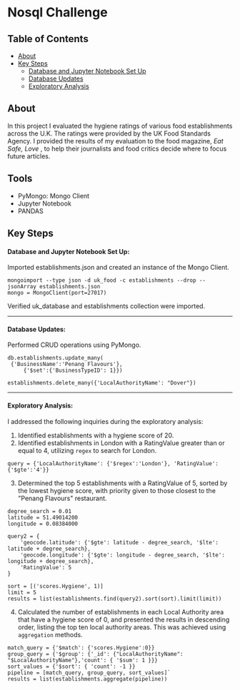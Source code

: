 # Nosql Challenge

## Table of Contents
- [About](#about)
- [Key Steps](#key-steps)
   - [Database and Jupyter Notebook Set Up](#database-and-jupyter-notebook-set-up)
   - [Database Updates](#database-updates)
   - [Exploratory Analysis](#exploratory-analysis)

## About
In this project I evaluated the hygiene ratings of various food establishments across the U.K.
The ratings were provided by the UK Food Standards Agency. I provided the results of my evaluation to the food magazine, 
*Eat Safe, Love* , to help their journalists and food critics decide where to focus future articles.

## Tools
- PyMongo: Mongo Client
- Jupyter Notebook
- PANDAS

## Key Steps
#### **Database and Jupyter Notebook Set Up:**
Imported establishments.json and created an instance of the Mongo Client.
````
mongoimport --type json -d uk_food -c establishments --drop --jsonArray establishments.json
mongo = MongoClient(port=27017)
````
Verified uk_database and establishments collection were imported.

--------------------------------------------------- 
#### **Database Updates:**
Performed CRUD operations using PyMongo.
````
db.establishments.update_many(
 {'BusinessName':'Penang Flavours'},
     {'$set':{'BusinessTypeID': 1}})

establishments.delete_many({'LocalAuthorityName': "Dover"})
````

---------------------------------------------------         
#### **Exploratory Analysis:**
I addressed the following inquiries during the exploratory analysis:

1. Identified establishments with a hygiene score of 20.
2. Identified establishments in London with a RatingValue greater than or equal to 4, utilizing `regex` to search for London.
````
query = {'LocalAuthorityName': {'$regex':'London'}, 'RatingValue': {'$gte':'4'}}
````
3. Determined the top 5 establishments with a RatingValue of 5, sorted by the lowest hygiene score, with priority given to those closest to the "Penang Flavours" restaurant.
````
degree_search = 0.01
latitude = 51.49014200  
longitude = 0.08384000  

query2 = {
    'geocode.latitude': {'$gte': latitude - degree_search, '$lte': latitude + degree_search},
    'geocode.longitude': {'$gte': longitude - degree_search, '$lte': longitude + degree_search},
    'RatingValue': 5
}
    
sort = [('scores.Hygiene', 1)]
limit = 5
results = list(establishments.find(query2).sort(sort).limit(limit))
````
4. Calculated the number of establishments in each Local Authority area that have a hygiene score of 0, and presented the results in descending order, listing the top ten local authority areas. This was achieved using `aggregation` methods.
````
match_query = {'$match': {'scores.Hygiene':0}}
group_query = {'$group': {'_id': {"LocalAuthorityName": "$LocalAuthorityName"},'count': { '$sum': 1 }}}
sort_values = {'$sort': { 'count': -1 }}
pipeline = [match_query, group_query, sort_values]`
results = list(establishments.aggregate(pipeline))
````

